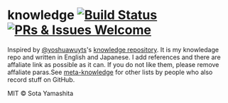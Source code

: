 [Build Badge]: https://travis-ci.org/sotayamashita/knowledge.svg?branch=master
[Build Link]:  https://travis-ci.org/sotayamashita/knowledge
[welcom-badge]: https://img.shields.io/badge/PRs%20&%20Issues-welcome-brightgreen.svg
[welcome-link]: https://github.com/sotayamashita/knowledge/pulls

# knowledge [![Build Status][Build Badge]][Build Link] [![PRs & Issues Welcome][welcom-badge]][welcome-link]

Inspired by [@yoshuawuyts](https://github.com/yoshuawuyts)'s [knowledge repository](https://github.com/yoshuawuyts/knowledge). It is my knowledage repo and written in English and Japanese. I add references and there are affaliate link as possible as it can. If you do not like them, please remove affaliate paras.See [meta-knowledge](https://github.com/RichardLitt/meta-knowledge) for other lists by people who also record stuff on GitHub.

MIT © Sota Yamashita
